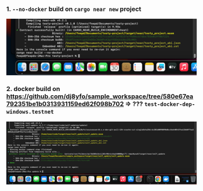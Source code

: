 ### 1. `--no-docker` build on `cargo near new` project

![no_docker_default_project](./no_docker_default_project.png)

### 2. docker build on https://github.com/dj8yfo/sample_workspace/tree/580e67ea792351be1b0313931159ed62f098b702 => ??? `test-docker-dep-windows.testnet`

![docker_sample_workspace_project.png](./docker_sample_workspace_project.png)
